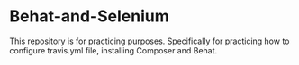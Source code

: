 # Behat-and-Selenium
This repository is for practicing purposes. Specifically for practicing how to configure travis.yml file, installing Composer and Behat.
